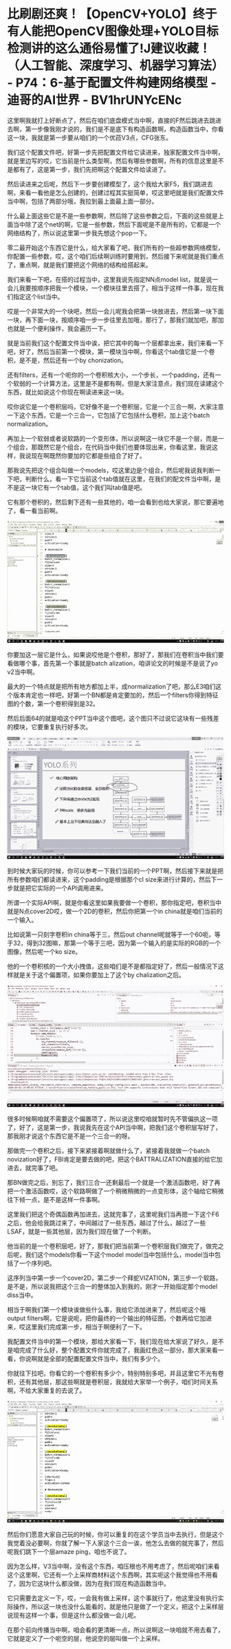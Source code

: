 # 比刷剧还爽！【OpenCV+YOLO】终于有人能把OpenCV图像处理+YOLO目标检测讲的这么通俗易懂了!J建议收藏！（人工智能、深度学习、机器学习算法） - P74：6-基于配置文件构建网络模型 - 迪哥的AI世界 - BV1hrUNYcENc

这里啊我就打上好断点了，然后在咱们底盘模式当中啊，直接的F然后跳进去跳进去啊，第一步像我刚才说的，我们是不是底下有构造函数啊，构造函数当中，你看这一块，我就是第一步要从咱们的一个优菈V3点，CFG张东。

我们这个配置文件吧，好第一步先把配置文件给它读进来，独家配置文件当中啊，就是里边写的哎，它当前是什么类型啊，然后有哪些参数啊，所有的信息这里是不是都有了，这是第一步，我们先把啊这个配置文件给读进了。

然后读进来之后呢，然后下一步要创建模型了，这个我给大家F5，我们跳进去啊，来看一看他是怎么创建的，创建过程其实挺简单，哎这里吧就是我们配置文件当中啊，包括了两部分哦，我拉到最上面最上面一部分。

什么最上面这些它是不是一些参数啊，然后除了这些参数之后，下面的这些就是上面当中除了这个net的啊，它是一些参数，然后下面呢是不是所有的，它都是一个网络结构了，所以说这里第一步我先想这个pop一下。

零二最开始这个东西它是什么，给大家看了吧，我们所有的一些超参数网络模型，你配置一些参数，哎，这个咱们后续啊训练时要用到，然后接下来呢就是我们重点了，重点啊，就是我们要把这个网络的结构给搭起来。

我们来看一下吧，在搭的过程当中，这里我说先指定NN点model list，就是说一会儿我要按顺序把我一个模块，一个模块往里去搭了，相当于这样一件事，现在我们指定这个list当中。

哎是一个非常大的一个块吧，然后一会儿呢我会把第一块放进去，然后第一块下面一块，再下面一块，按顺序咱一步一步往里去加哦，那行了，那我们就加吧，那加也就是一个便利操作，我会遍历一下。

就是当前我们这个配置文件当中诶，把它其中的每一个层都拿出来，我们来看一下吧，好了，然后当前第一个模块，第一模块当中啊，你看这个tab值它是一个卷积，是不是，然后还有一个by chonization。

还有filters，还有一个呃你的一个卷积核大小，一个步长，一个padding，还有一个软弱的一个计算方法，这里是不是都有啊，但是大家注意点，我们现在读建这个东西，就比如说这个你现在啊读进来这一块。

哎你说它是一个卷积层吗，它好像不是一个卷积层，它是一个三合一啊，大家注意一下这个东西，它是一个三合一，它包括了它包括什么卷积，加上这个batch normalization。

再加上一个软弱或者说软路的一个变形体，所以说啊这一块它不是一个层，而是一个组合，那既然它是个组合，在代码当中我们也要体现出来，你看这里，我说这样，我说现在啊既然你要加的它都是些组合了好了。

那我说先把这个组合叫做一个models，哎这里边是个组合，然后呢我说我判断一下吧，判断什么，看一下它当前这个tab值就在这里，在我们的配文件当中啊，是不是这一块它有一个tab值，这个我们叫tab值是吧。

它有那个卷积的，然后剩下还有一些其他的，咱一会看到也给大家说，那它要遍地了，看一看当前啊。

![](img/e751cdc219674b021f66714f52a0b610_1.png)

你要加这一层它是什么，如果说哎他是个卷积，那好了，那我们在卷积当中我们要看做哪个事，首先第一个事就是batch alization，咱讲论文的时候是不是说了yo v2当中啊。

最大的一个特点就是把所有地方都加上半，成normalization了吧，那么E3咱们这个版本肯定也一样吧，好第一个BN都是肯定要加的，然后一个filters你得到特征图的个数，第一个卷积得到是32。

然后后面64的就是咱这个PPT当中这个图吧，这个图只不过说它这块有一些残差的模块，它要重复执行好多次。



![](img/e751cdc219674b021f66714f52a0b610_3.png)

到时候大家玩的时候，你可以参考一下我们当前的一个PPT啊，然后接下来就是把所有参数咱们都读进来，这个padding是根据那个cl size来进行计算的，然后下一步就是把它实际的一个API调用进来。

所谓一个实际API啊，就是你看这里如果我要做一个卷积，那你指定吧，卷积当中就是N点cover2D哎，做一个2D的卷积，然后你把第一个in china就是咱们当前的一个输入。

比如说第一只刻字卷积in china等于三，然后out channel呢就等于一个60呃，等于32，得到32图嘛，那第一个等于三吧，因为第一个输入的是实际的RGB的一个图像，然后呢一个ko size。

他的一个卷积核的一个大小拽值，这些咱们是不是都指定好了，然后一般情况下这样就是关于这个偏置项，如果你要加上了这个by chalization之后。



![](img/e751cdc219674b021f66714f52a0b610_5.png)

很多时候啊咱就不需要这个偏置项了，所以说这里哎咱就暂时先不管偏执这一项了，好了，这是第一步，我说我先在这个API当中啊，把我们这个卷积层写好了，那我刚才说这个东西它是不是一个三合一的呀。

那做完一个卷积之后，接下来紧接着啊就做什么了，紧接着我就做一个batch novization好了，FBI肯定是要去做的吧，把这个BATTRALIZATION直接的给它加进去，就完事了吧。

那BN做完之后，别忘了，我们三合一还剩最后一个就是一个激活函数吧，好了再把一个激活函数哎，这个软路啊做了一个稍微稍微的一点变形体，这个轴给它稍微往下倾一点，是不是这样一件事啊。

这里我们把这个奇偶函数再加进去，这就完事了，这里呢我们当再摁一下这个F6之后，他会给我跳过来了，中间越过了一些东西，越过了什么，越过了一些LSAF，就是一些其他层，因为我们现在做了一个判断。

他当前的是一个卷积层吧，好了，那我们把当前第一个卷积层我们做完了，做完之后呢，我们这个models你看一下这个model model当中包括什么，model当中包括了一个序列吧。

这序列当中第一步一个cover2D，第二步一个拜蛇VIZATION，第三步一个软路，是不是，所以说我把这个三合一的整体加入到我的，刚才一开始指定那个model diss当中。

相当于啊我们第一个模块诶做些什么事，我给它添加进来了，然后呢这个哦output filters啊，它是说呃，把你最终的一个输出的特征图，个数再给它加进来，哎这里我们完成第一步，相当于啊便利了一下。

我配置文件当中的第一个模块，那给大家看一下，我们现在给大家说了好久，是不是咱完成了什么好，整个配置文件你就完成了，我画红色这一部分，那大家来看一看，你说啊就是全部的配置配置文件当中，我们有多少个。

你就往下拉吧，你看它的一个卷积有多少个，特别特别多吧，并且这里它不光有卷积，还有其他层，那这些啊就是卷积层，我就给大家举一个例子，咱们时间关系啊，不给大家重复的去说了。



![](img/e751cdc219674b021f66714f52a0b610_7.png)

然后你们愿意大家自己玩的时候，你可以重复的在这个学员当中去执行，但是这个我觉着没必要啊，你就了解一下人家这个三合一诶，他怎么去做的就完事了，然后呢我们跳下一个层amaze ping，咱也不说了。

因为怎么样，V3当中啊，没有这个东西，咱压根也不用考虑了，然后呢咱们来看这个这里啊，它还有一个上采样商材料这个东西啊，其实呃这个我觉得也不用看了，因为它这块什么都没做，因为在我们现在构造函数当中。

它只需要去定义一下，哎，一会我有做上采样，这个事就行了，他这里没有执行实际操作，所以这一块也没什么能看的，就是他只是做了一个定义，把这个上采样层说现有这样一个事，但是这什么都没做一会儿呢。

在那个前向传播当中啊，咱会看的更清晰一点，所以说啊这一块咱就不用去看了，它就是定义了一个呃空的层，他说空的层叫做一个上采样。

